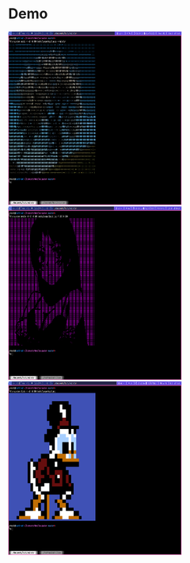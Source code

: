 # Demo

<img src="https://github.com/dax99993/ansinator/blob/main/demo/ascii.png" width='350' height='350'>


<img src="https://github.com/dax99993/ansinator/blob/main/demo/braile.png" width='350' height='350'>


<img src = "https://github.com/dax99993/ansinator/blob/main/demo/block.png" width='350' height='350'>

